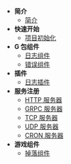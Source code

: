 - **简介**
  - [简介](/docs/{{version}}/1)
- **快速开始**
  - [项目初始化](/docs/{{version}}/2_1)
- **G 包组件**
  - [日志组件](/docs/{{version}}/3_1)
  - [错误组件](/docs/{{version}}/3_2)
- **插件**
  - [日志插件](/docs/{{version}}/4_1)
- **服务注册**
  - [HTTP 服务器](/docs/{{version}}/5_1)
  - [GRPC 服务器](/docs/{{version}}/5_2)
  - [TCP 服务器](/docs/{{version}}/5_3)
  - [UDP 服务器](/docs/{{version}}/5_4)
  - [CRON 服务器](/docs/{{version}}/5_5)
- **游戏组件**
  - [掉落组件](/docs/{{version}}/6_1)
